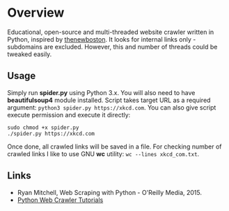 # Overview

Educational, open-source and multi-threaded website crawler written in Python, inspired by [thenewboston](https://github.com/buckyroberts/Spider). It looks for internal links only - subdomains are excluded. However, this and number of threads could be tweaked easily.

## Usage

Simply run **spider.py** using Python 3.x. You will also need to have **beautifulsoup4** module installed. Script takes target URL as a required argument:
`python3 spider.py https://xkcd.com`.
You can also give script execute permission and execute it directly:
```
sudo chmod +x spider.py
./spider.py https://xkcd.com
```
Once done, all crawled links will be saved in a file. For checking number of crawled links I like to use GNU **wc** utility: `wc --lines xkcd_com.txt`.

## Links

- Ryan Mitchell, Web Scraping with Python - O'Reilly Media, 2015.
- [Python Web Crawler Tutorials](https://www.youtube.com/playlist?list=PL6gx4Cwl9DGA8Vys-f48mAH9OKSUyav0q)


